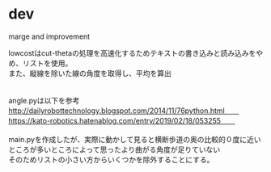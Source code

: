 # dev
marge and improvement  
  
lowcostはcut-thetaの処理を高速化するためテキストの書き込みと読み込みをやめ、リストを使用。  
また、縦線を除いた線の角度を取得し、平均を算出  
<br>  
angle.pyは以下を参考  
http://dailyrobottechnology.blogspot.com/2014/11/76python.html　　
<br>
https://kato-robotics.hatenablog.com/entry/2019/02/18/053255　　
<br>
<br>
main.pyを作成したが、実際に動かして見ると横断歩道の奥の比較的０度に近いところが多いところによって思ったより曲がる角度が足りていない  
そのためリストの小さい方からいくつかを除外することにする。
